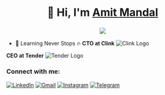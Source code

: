 <h1 align="center">👋 Hi, I'm <a href="#" target="_blank"> Amit Mandal </a></h1>
<h3 align="center"> <img src="https://readme-typing-svg.herokuapp.com?color=0357F7&lines=Full+Stack+Developer+%3A)" /> </h3>

- 🌱 Learning Never Stops 🔥
**CTO at Clink**
![Clink Logo]("https://lh3.googleusercontent.com/a/ACg8ocLlE7SZ_Dw_1ByKIIQQ2SxKDD-toutgD4nrOUi2YcYtjQ=s360-c-no)

**CEO at Tender**
![Tender Logo](insert_image_url_here)

<h3 align="left">Connect with me:</h3>
<div align="left">
  <a href="https://www.linkedin.com/in/amit-mandal-80802926b/" target="blank"><img alt="LinkedIn" src="https://img.shields.io/badge/linkedin-%230077B5.svg?style=for-the-badge&logo=linkedin&logoColor=white"/></a>
  <a href="mailto:amitmandal6210@gmail.com"><img alt="Gmail" src="https://img.shields.io/badge/Gmail-D14836?style=for-the-badge&logo=gmail&logoColor=white"/></a>
   <a href="#"><img alt="Instagram" src="https://img.shields.io/badge/Instagram-E4405F?style=for-the-badge&logo=instagram&logoColor=white"/></a>
  <a href="#"><img alt="Telegram" src="https://img.shields.io/badge/Telegram-2CA5E0?style=for-the-badge&logo=telegram&logoColor=white" /></a>
</div>


<!--
**DEV6210/DEV6210** is a ✨ _special_ ✨ repository because its `README.md` (this file) appears on your GitHub profile.

Here are some ideas to get you started:

- 🔭 I’m currently working on ...
- 🌱 I’m currently learning ...
- 👯 I’m looking to collaborate on ...
- 🤔 I’m looking for help with ...
- 💬 Ask me about ...
- 📫 How to reach me: ...
- 😄 Pronouns: ...
- ⚡ Fun fact: ...
-->
